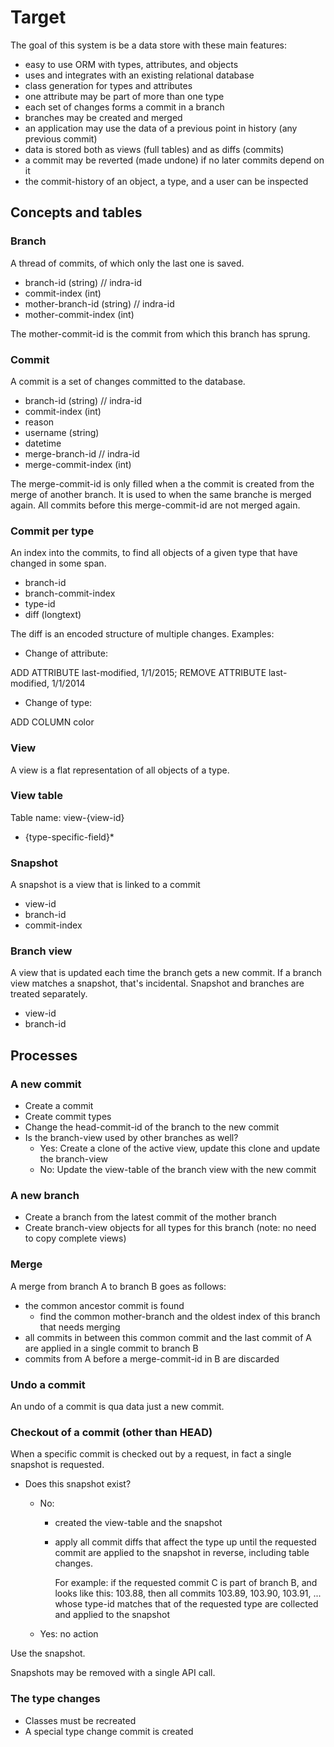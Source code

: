 # Target

The goal of this system is be a data store with these main features:
 
 - easy to use ORM with types, attributes, and objects
 - uses and integrates with an existing relational database 
 - class generation for types and attributes
 - one attribute may be part of more than one type
 - each set of changes forms a commit in a branch
 - branches may be created and merged
 - an application may use the data of a previous point in history (any previous commit)
 - data is stored both as views (full tables) and as diffs (commits)
 - a commit may be reverted (made undone) if no later commits depend on it
 - the commit-history of an object, a type, and a user can be inspected     

## Concepts and tables

### Branch

A thread of commits, of which only the last one is saved.

- branch-id (string) // indra-id
- commit-index (int)
- mother-branch-id (string) // indra-id
- mother-commit-index (int)

The mother-commit-id is the commit from which this branch has sprung.

### Commit

A commit is a set of changes committed to the database.

 - branch-id (string) // indra-id
 - commit-index (int) 
 - reason
 - username (string)
 - datetime
 - merge-branch-id // indra-id
 - merge-commit-index (int)

The merge-commit-id is only filled when a the commit is created from the merge of another branch.
  It is used to when the same branche is merged again. All commits before this merge-commit-id are not merged again. 
  
### Commit per type

An index into the commits, to find all objects of a given type that have changed in some span. 

 - branch-id
 - branch-commit-index
 - type-id
 - diff (longtext) 
 
The diff is an encoded structure of multiple changes. Examples:
 
 - Change of attribute:
 
ADD ATTRIBUTE last-modified, 1/1/2015; REMOVE ATTRIBUTE last-modified, 1/1/2014
  
 - Change of type:
  
ADD COLUMN color

### View

A view is a flat representation of all objects of a type.

### View table

Table name: view-{view-id}

 - {type-specific-field}*

### Snapshot

A snapshot is a view that is linked to a commit

 - view-id
 - branch-id
 - commit-index

### Branch view

A view that is updated each time the branch gets a new commit.
If a branch view matches a snapshot, that's incidental. Snapshot and branches are treated separately.

 - view-id
 - branch-id

## Processes

### A new commit

 - Create a commit
 - Create commit types
 - Change the head-commit-id of the branch to the new commit
 - Is the branch-view used by other branches as well?
    - Yes: Create a clone of the active view, update this clone and update the branch-view
    - No: Update the view-table of the branch view with the new commit

### A new branch

 - Create a branch from the latest commit of the mother branch
 - Create branch-view objects for all types for this branch (note: no need to copy complete views)

### Merge

A merge from branch A to branch B goes as follows:

 - the common ancestor commit is found
    - find the common mother-branch and the oldest index of this branch that needs merging
 - all commits in between this common commit and the last commit of A are applied in a single commit to branch B
 - commits from A before a merge-commit-id in B are discarded
 
### Undo a commit

An undo of a commit is qua data just a new commit.

### Checkout of a commit (other than HEAD)

When a specific commit is checked out by a request, in fact a single snapshot is requested.

 - Does this snapshot exist?
    - No: 
        - created the view-table and the snapshot
        - apply all commit diffs that affect the type up until the requested commit are applied to the snapshot in reverse, 
          including table changes.
          
          For example: if the requested commit C is part of branch B, and looks like this: 103.88, then
          all commits 103.89, 103.90, 103.91, ... whose type-id matches that of the requested type
          are collected and applied to the snapshot
          
    - Yes: no action
    
Use the snapshot.

Snapshots may be removed with a single API call.

### The type changes

 - Classes must be recreated
 - A special type change commit is created
